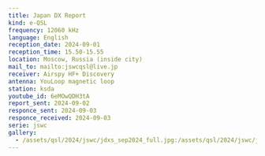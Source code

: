 ```yaml
---
title: Japan DX Report
kind: e-QSL
frequency: 12060 kHz
language: English
reception_date: 2024-09-01
reception_time: 15.50-15.55
location: Moscow, Russia (inside city)
mail_to: mailto:jswcqsl@live.jp
receiver: Airspy HF+ Discovery
antenna: YouLoop magnetic loop
station: ksda
youtube_id: 6eMOwQDH3tA
report_sent: 2024-09-02
responce_sent: 2024-09-03
responce_received: 2024-09-03
serie: jswc
gallery:
  - /assets/qsl/2024/jswc/jdxs_sep2024_full.jpg:/assets/qsl/2024/jswc/jdxs_sep2024_small.jpg
---
```

